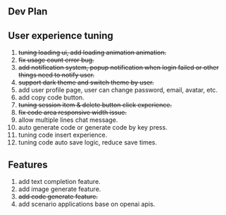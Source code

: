 ## Dev Plan

## User experience tuning
1. ~~tuning loading ui, add loading animation animation.~~
2. ~~fix usage count error bug.~~
3. ~~add notification system, popup notification when login failed or other things need to notify user.~~
4. ~~support dark theme and switch theme by user.~~
5. add user profile page, user can change password, email, avatar, etc.
6. add copy code button.
7. ~~tuning session item & delete button click experience.~~
8. ~~fix code area responsive width issue.~~
9. allow multiple lines chat message.
10. auto generate code or generate code by key press.
11. tuning code insert experience.
12. tuning code auto save logic, reduce save times.

## Features
1. add text completion feature.
2. add image generate feature.
3. ~~add code generate feature.~~
4. add scenario applications base on openai apis.